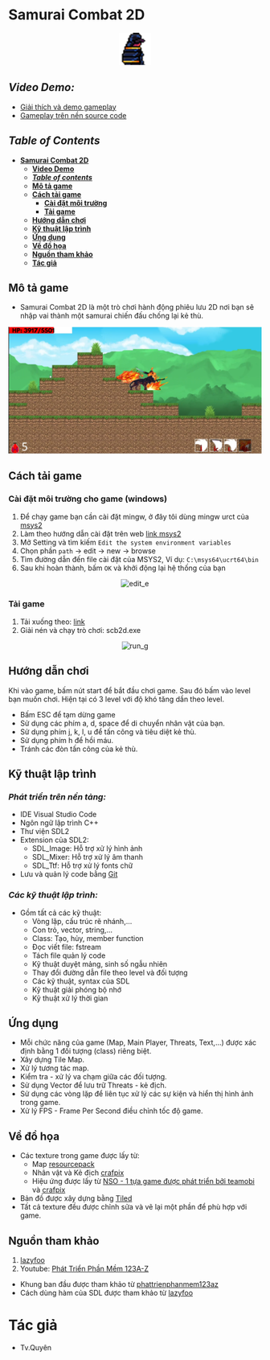 # **Samurai Combat 2D**

<div style = "text-align: center;">

![Samurai Combat 2D](img_source/icon.png)

</div>

## ***Video Demo:***

- [Giải thích và demo gameplay](https://www.youtube.com/watch?v=v81oVOWdSM0)
- [Gameplay trên nền source code](https://youtu.be/5ahZ92ZXIkE)
  
## ***Table of Contents***
- [**Samurai Combat 2D**](#samurai-combat-2d)
    - [**Video Demo**](#video-demo)
    - [***Table of contents***](#table-of-contents)
    - [**Mô tả game**](#mô-tả-game)
    - [**Cách tải game**](#cách-tải-game)
        - [**Cài đặt môi trường**](#cài-đặt-môi-trường-cho-game-windows)
        - [**Tải game**](#tải-game)
    - [**Hướng dẫn chơi**](#hướng-dẫn-chơi)
    - [**Kỹ thuật lập trình**](#kỹ-thuật-lập-trình)
    - [**Ứng dụng**](#ứng-dụng)
    - [**Về đồ họa**](#về-đồ-họa)
    - [**Nguồn tham khảo**](#nguồn-tham-khảo)
    - [**Tác giả**](#tác-giả)

## Mô tả game

- Samurai Combat 2D là một trò chơi hành động phiêu lưu 2D nơi bạn sẽ nhập vai thành một samurai chiến đấu chống lại kẻ thù.

<div style = "text-align: center;">

![Demo1](demo/demo1.png)

</div>

## Cách tải game

### Cài đặt môi trường cho game (windows)

1. Để chạy game bạn cần cài đặt mingw, ở đây tôi dùng mingw urct của [msys2](https://www.msys2.org/)
2. Làm theo hướng dẫn cài đặt trên web [link msys2](https://www.msys2.org/)
3. Mở Setting và tìm kiếm `Edit the system environment variables`
4. Chọn phần `path` -> edit -> new -> browse
5. Tìm đường dẫn đến file cài đặt của MSYS2, Ví dụ: `C:\msys64\ucrt64\bin`
6. Sau khi hoàn thành, bấm `OK` và khởi động lại hệ thống của bạn

<div style = "text-align: center;">

![edit_e](demo/edit_e.gif)

</div>

### Tải game

1. Tải xuống theo: [link](https://github.com/Nezuko1909/SDL_Game_prj/releases/download/scb2d_v_0.1.0/scb2d.rar)
2. Giải nén và chạy trò chơi: scb2d.exe

<div style = "text-align: center;">

![run_g](demo/run_g.gif)

</div>

## Hướng dẫn chơi

Khi vào game, bấm nút start để bắt đầu chơi game. 
Sau đó bấm vào level bạn muốn chơi. Hiện tại có 3 level với độ khó tăng dần theo level.

- Bấm ESC để tạm dừng game
- Sử dụng các phím a, d, space để di chuyển nhân vật của bạn.
- Sử dụng phím j, k, l, u để tấn công và tiêu diệt kẻ thù.
- Sử dụng phím h để hồi máu.
- Tránh các đòn tấn công của kẻ thù.

## Kỹ thuật lập trình
### ***Phát triển trên nền tảng:***
- IDE Visual Studio Code
- Ngôn ngữ lập trình C++
- Thư viện SDL2
- Extension của SDL2:
    - SDL_Image: Hỗ trợ xử lý hình ảnh
    - SDL_Mixer: Hỗ trợ xử lý âm thanh
    - SDL_Ttf: Hỗ trợ xử lý fonts chữ
- Lưu và quản lý code bằng [Git](https://github.com/)

### ***Các kỹ thuật lập trình:***
- Gồm tất cả các kỹ thuật:
    - Vòng lặp, cấu trúc rẽ nhánh,...
    - Con trỏ, vector, string,...
    - Class: Tạo, hủy, member function
    - Đọc viết file: fstream
    - Tách file quản lý code
    - Kỹ thuật duyệt mảng, sinh số ngẫu nhiên
    - Thay đổi đường dẫn file theo level và đối tượng
    - Các kỹ thuật, syntax của SDL
    - Kỹ thuật giải phóng bộ nhớ
    - Kỹ thuật xử lý thời gian

## Ứng dụng
- Mỗi chức năng của game (Map, Main Player, Threats, Text,...) được xác định bằng 1 đối tượng (class) riêng biệt.
- Xây dựng Tile Map.
- Xử lý tương tác map.
- Kiểm tra - xử lý va chạm giữa các đối tượng.
- Sử dụng Vector để lưu trữ Threats - kẻ địch.
- Sử dụng các vòng lặp để liên tục xử lý các sự kiện và hiển thị hình ảnh trong game.
- Xử lý FPS - Frame Per Second điều chỉnh tốc độ game.

## Về đồ họa
- Các texture trong game được lấy từ:
    - Map [resourcepack](https://resourcepack.net/)
    - Nhân vật và Kẻ địch [crafpix](https://craftpix.net/)
    - Hiệu ứng được lấy từ [NSO - 1 tựa game được phát triển bởi teamobi](http://ninjaschool.vn/) và [crafpix](https://craftpix.net/)
- Bản đồ được xây dựng bằng [Tiled](https://www.mapeditor.org/)
- Tất cả texture đều được chỉnh sửa và vẽ lại một phần để phù hợp với game.

## Nguồn tham khảo
1. [lazyfoo](https://lazyfoo.net/tutorials/SDL)
2. Youtube: [Phát Triển Phần Mềm 123A-Z](https://www.youtube.com/@PhatTrienPhanMem123AZ)

- Khung ban đầu được tham khảo từ [phattrienphanmem123az](https://www.youtube.com/@PhatTrienPhanMem123AZ)
- Cách dùng hàm của SDL được tham khảo từ [lazyfoo](https://lazyfoo.net/tutorials/SDL/)

# Tác giả
 - Tv.Quyên

